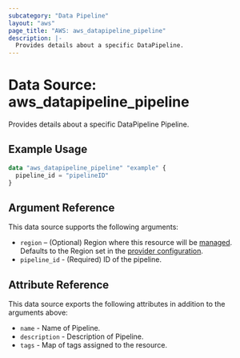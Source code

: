 ```yaml
---
subcategory: "Data Pipeline"
layout: "aws"
page_title: "AWS: aws_datapipeline_pipeline"
description: |-
  Provides details about a specific DataPipeline.
---
```


# Data Source: aws_datapipeline_pipeline

Provides details about a specific DataPipeline Pipeline.

## Example Usage

```terraform
data "aws_datapipeline_pipeline" "example" {
  pipeline_id = "pipelineID"
}
```

## Argument Reference

This data source supports the following arguments:

* `region` – (Optional) Region where this resource will be [managed](https://docs.aws.amazon.com/general/latest/gr/rande.html#regional-endpoints). Defaults to the Region set in the [provider configuration](https://registry.terraform.io/providers/hashicorp/aws/latest/docs#aws-configuration-reference).
* `pipeline_id` - (Required) ID of the pipeline.

## Attribute Reference

This data source exports the following attributes in addition to the arguments above:

* `name` - Name of Pipeline.
* `description` - Description of Pipeline.
* `tags` - Map of tags assigned to the resource.
